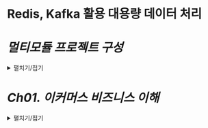 # Redis, Kafka 활용 대용량 데이터 처리

# *멀티모듈 프로젝트 구성*
<details>
<summary>펼치기/접기</summary>

### 1. Spring Project 생성 (Root 모듈)
  - 생성된 Root 모듈 프로젝트의 src 디렉토리 제거
### 2. Main Thread 서버 모듈 구성 (module-application)
  - Root 모듈 Project에서 새 Module추가  
    - Spring Initializer 선택  
      (Spring으로 해야 Boot Main Thread 클래스가 생성되며 일반 module일 경우 일반 Main클래스가 생성된다.)
      - Spring module의 경우 아래 부분을 직접 추가해 줘야 한다.
        - {root module}/pom.xml
            ```xml
            </developers>
              <!-- module 추가 시작  -->
              <modules>
                <module>module-application</module>
              </modules>
              <!-- module 추가 종료  -->
            <scm>
            ```
        - {child module}/pom.xml
          ```xml
          <!-- 기존 spring에서 root module로 수정  -->
          <parent>
            <groupId>com.fc</groupId>
            <artifactId>fc-ecommerce</artifactId>
            <version>0.0.1-SNAPSHOT</version>
            <relativePath/> <!-- lookup parent from repository -->
          </parent>
          ```
### 3. 순수 컴포넌트 모듈 구성 (module-redis/module-kafka)
  - Root 모듈 Project에서 새 Module추가
    - New Module을 선택
### 4. Root 모듈 pom.xml에 자식 모듈을 dependency로 관리한다.
  - (root module)/pom.xml
   ```xml
   <dependency>
       <groupId>com.fc</groupId>
       <artifactId>module-redis</artifactId>
       <version>0.0.1-SNAPSHOT</version>
   </dependency>
   <dependency>
       <groupId>com.fc</groupId>
       <artifactId>module-application</artifactId>
       <version>0.0.1-SNAPSHOT</version>
   </dependency>
   ```
### 5. Main Thread 서버 모듈의 Main클래스 수정
- @SpringBootApplication 어노테이션 scanBasePackages 옵션 추가
  - module-application/MainApplication.java
    ```java
    @SpringBootApplication(
            /* 모든 모듈을 다 스캔하는 것은 시간도 오래걸리고 굉장히 비효율적이기 때문에, 빈으로 등록해야 되는 필요한 것들만 명시한다. */
            scanBasePackages = {"com.fc.moduleredis"}
    )
    public class MainApplication {/*생략*/}
    ```
### cylce 관련 디펜던시 순환참조 문제
- Build Output Error Message
  ```text/plain
  java: Annotation processing is not supported for module cycles. Please ensure that all modules from cycle [module-application,module-redis] are excluded from annotation processing
  ```
- {root module}/pom.xml
  ```xml
  <build>
    <plugins>
      <plugin>
        <groupId>org.apache.maven.plugins</groupId>
        <artifactId>maven-compiler-plugin</artifactId>
        <version>3.10.1</version>
        <configuration>
          <compilerArgs>
            <arg>-proc:none</arg> <!-- 애너테이션 프로세서를 비활성화 -->
          </compilerArgs>
        </configuration>
      </plugin>
    </plugins>
  </build>
  ```
</details>

# *Ch01. 이커머스 비즈니스 이해*
<details>
<summary>펼치기/접기</summary>

## 01. 이커머스 비즈니스 타입 및 환경

<details>
<summary>펼치기/접기</summary>

### E-commerce란?

commerce는 상거래라는 뜻으로, E-commerce는 전자상거래를 뜻한다.  
과거의 시장 개념이 온라인 상점으로 옮겨졌다고 쉽게 생각하면 된다.  
과거에는 발로 걸어서 시장을 가거나 차를 타고 시장을 가는 등 실제 대면을 통해 상거래를 진행했다면 현재는 모바일기기 혹은 패드 랩탑 pc 등을 통해 온라인으로 시장 상거래처럼 거래한다.  

### Skateholder: 이해관계자

- 판매자(Seller, 사업자 or 개인)
- 구매자(Buyer, 소비자 or 사업자)
- `Platform 사업자` (OpenMarket: Naver, Coupang, VericalMarket:무신사)  
  \+ 제품이나 서비스를 만드는 사람

### E-commere Business Type

#### Brand Store - ex) Ni*e

실제 프로덕트를 만들고(물론 외주 가능) 브랜드를 만들어 자신들의 공식 홈페이지 웹사이트를 제작하여 고객들이 온라인에서 쉽게 구매할 수 있도록 만드는 역할이다.  
이 사람들의 주 관점은 자사 제품에 대해 어떻게 잘 판매 할 것인지가 주 목적이다.
자신들의 제품을 잘 판매하기 위한 도구로서 온라인 마켓을 이용한다고 볼 수 있다.
그렇기에 상품의 세세한 내용이나 정확한 설명, 소재 등이 명확하게 표현되어 있는 경우가 많다.

#### Open Market- ex) Cou*ang, Na*er

예를 들어 장난감 을 검색했을 때  출력되고 여러 사업자들이 판매하는 장난감에 대한 물건 리스트가 수십 수백 수천개 검색된다.  
이러한 비즈니스 타입을 `오픈 마켓` 이라고 부른다.  
Producer(공급자)가 따로 있고 Seller들이 구매하여 Open Market에 올리는 경우와 Producer가 직접 올리는 두가지 경우가 있다.  
이러한 플랫폼 사업자들의 주관점은 마켓을 얼마나 어떻게 활성화 시킬 수 있을까 라는 고민이 주된 주관점이다.  
좀더 많은 Seller(상인) 들이 모여야 물건의 수가 풍부해지고, 구매자들이 소비할 컨텐츠들이 점점 많아지면서 마켓이 점점 커지고 그로 인해 플랫폼 사업자가 얻는 중간 마진 등이 올라갈 수 있기 때문이다.  

### Brand Store Type과 차이점

1. 상품의 개수와 다양성이 많다.  
   상품의 수가 굉장히 많다.  
   예시로 들었던 Ni*e는 해당 브랜드에서 만든 상품이 대부분 이다.  
   하지만 오픈마켓의 경우 사업자가 늘수록 계속 상품이 늘어나고, 가격, 스타일 등 상품 카테고리의 다양성이 굉장히 많아진다  
2. 판매자 관리  
   편한 환경을 제공함으로 써 마켓의 이점을 충분히 어필하여 판매자를 모으는것이 중요하다.  
3. 정보 통제의 어려움  
   굉장히 많은 사업자들이 존재하기 때문에 그들이 관리하는 데이터 체계와 플랫폼에서 관리하는 정보 체계가 다를수 밖에 없으므로 이러한 것들을 하나로 모아 통합하여 관리해야 한다.  
</details>

## 02. 이커머스 데이터, 트래픽 특징 1
<details>
<summary>펼치기/접기</summary>

### E-commerce data (platform biz)

1. #### 상품의 갯수多  
   같은 상품이라도 판매자에 따라 노출하고자 하는 정보가 다르기 때문에 각 별도로 존재한다.  
   예를들어 커클랜드 골프공을 검색한다고 가정한다.  
   실제 같은 제품임에도 직접 사진을 찍은 사진이 담긴 상품 정보와, 공식 홈페이지에서 촬영한 상품 정보의 사진이 각각 다르다.  
   분명 같은 상품임에도 불구하고 노출되는 제품의 디테일, 사진, 설명, 사업자 정보 등 컨텐츠 내용이 다르다.  
   따라서 같은 상품이라 할지라도 제품별로 노출하고자 하는 컨텐츠가 다르다.  
   이러한 데이터가 중복된 데이터지만 따로 관리해야 하므로 데이터가 굉장히 많아진다.  
2. #### 상품의 다양성多  
   데이터의  Cataloging, Categorazing이 중요하다.  
   예를들어 남성패딩을 검색한다고 가정한다.  
   만원짜리 부터 천만원 까지 가격 레인지가 큰 상품의 리스트들이 조회된다.  
   물론 각각의 상품들이 가지고있는 기능, 소재, 스타일들이 각 제품별로 서로 다르지만 항상 명확한 같은 스타일이 나오는 것이 아니기 때문에 데이터들이 굉장히 많아진다.  
   상품의 레인지가 크다는 것은 만원과 천만원 사이의 수 많은 상품들이 있다는 것이고,  이런것들을 어떻게 Cataloging하느냐, Categorazing하느냐 등  
   데이터 관리에 있어 중요한 점이다 라고 할 수 있다.
3. #### 데이터 통제의 어려움 존재  
   일관된 상품의 정보를 요구하거나 Generation() 해야한다  
    - Stock Keeping Unit  
      우리가 흔히 볼 수 있는 바코드로 실제 재고 관리를 위한 데이터를 담은 코드이다.  
    - SerialNumber  
      전자제품을 구매할때 제품의 고유의 번호로 사용된다.  
      전자 제품 하나하나의 고유번호가 관리되지 않는다면 실제 판매자가 어떤 상품을 보냈는지, 같은 상품인지 다른상품인지 유무를 통제하기 위해 수 많은 데이터들을 만들어 놔야 한다.  
4. #### 판매자의 정보 관리, 지표화  
   Policy, Margin, Quantity, Quality  
   여러가지 판매자 들에게 적용되는 정책이라 던지 판매자들 별 마진 혹은 판매할 수 있는 수량이 정해져 있는 경우가 많다.  
   판매자가 판매하는 제품의 품질이 너무 떨어지거나 가품 여부 등을 관리해야 한다.  
   물론 비즈니스적인 문제일 수 있지만 실제 데이터로도 판별 가능한 것들이 굉장히 많다.  
5. #### 즉각적  
   검색을 위한 keyword 완성, 검색한 keyword를 대상으로 추천, 연관 데이터들 반환  
   예를들어 남성 이라고 입력했을 때 남성에 대해 과거 입력했던 데이터 목록들과, 남성 키워드에 대한 연관 추천 검색 목록들이 즉각적으로 나오게 된다.  
   또, 검색어에 대한 결과로 상품 목록이 나오게 된다면 동일한 키워드의 여러 종류의 상품목록들과 해당 상품과 연관성이 있는 제품들을 추천 목록으로  나오게 된다.  
   ex) `골프공` 검색 =  골프공 A, 골프공 B, 골프공 세트, 골프장갑 등  
   하나의 클릭에 의해 여러 정보를 빠르게 조회해 사용자들 에게 노출 시키는 즉각적인 역할을 한다.  
6. #### 이력 데이터多  
   판매, 가입, 탈퇴, 배송 등의 이력 데이터들이 매우 많기 때문에 각각의 이력 데이터들 잘 관리 하고 데이터들 활용하는 것이 비즈니스에 어떤 도움이 될 지 고민하는 것.  
7. #### 파레토 vs 롱테일  
   경쟁력 있는 20%가 80%의 수익을 가져오는가?  
   그렇지 않다. 작은 수요에도 적극적으로 대응할 수 있는 e-commerce에서는 롱테일 법칙이 적용된다.  
   여기서 말하는 적극적인 대응이란?  
   검색, 추천 등에 있어서 사용자의 이력과 알고리즘, 학습 이용  
    1. 파레토  
       경쟁력 있는 20%의 제품이 80% 수익을 가져온다는 법칙  
       과거 오프라인 환경에서는 매대라는 것이 한정되어 있었기 때문에 파레토 법칙이 적용되는 듯 했음.  
    2. 롱테일  
       굉장히 많은 상품이 적당량, 어느 정도의 판매량을 유지하면서 수익을 견인한다는 법칙  
       롱테일법칙이 적용되면 적극적인 대응들이 필요하다.  
       예를들어 골프공을 사는 사람들이 얼마 되지 않겠지만, 사용자들이 검색했던 히스토리 혹은 이것을 검색하면 인사이트, 마이닝을 통해 이런것들을 검색 하더라 등의 데이터들을 활용하여 사용자들에게 적절한 데이터를 노출 함으로써 수익을 가져오는 원리
8. #### 동일 데이터를 다른 용도로 사용
   같은 데이터임에도 용도에 따라 저장소나 저장방식을 다르게 가져가는 경우가 많다.  
   이는 데이터의 중복도 많다는 의미  
    - RDB (Oracle, MySQL) (일반 적인 strucure 데이터 저장소)  
    - Redis (상품 가격 등)  
    - ElasticSearch (상품 정보 등)  
    - MongoDB (상품 세부 정보 등)  

   각자 다른 방식으로 사용이 가능하며, 한 서비스가 아닌 여러 서비스에서 활용됨으로써, 많은 데이터가 중복된다.  
   이와같이 용도에 따라 저장방식을 다르게 가져가고, 이러한 데이터 이동이 많아짐으로써 카프카라는 툴을 통해 데이터를 이동 시키거나 바로 수급받거나 한다.  

9. #### 데이터 이동多  
   위와 같은 이유로 데이터의 이동이 많으므로 저장된 데이터에 쉽게 접근하고 편리하게 이동시킬 수 있어야 한다.  
10. #### 수익 개선  
    이동이 많은 데이터들과, 많이 쌓이는 데이터들을 통해 수익을 개선할 수 있어야 한다.  
</details>

## 03. 이커머스 데이터, 트래픽 특징 2
<details>
<summary>펼치기/접기</summary>

### E-commerce Traffic (platform biz)

1. #### Promotion
   어떤 플랫폼이던, 마켓 활성화를 위해 기간을 정해 프로모션을 진행한다.  
   (카테고리별, 기간별, 설, 추석, 명절, 블랙프라이데이, 전자제품 등)  
   프로모션의 규모가 클 수록 Traffic에 peak가 발생되며, 이로 인해 서비스 관련 자원들이 유연하게 확장될 수 있어야 한다.  
   (평소 트랜드가 stable하다가도 traffic이 굉장히 많아진다는 것은 사람들이 관심을 보이는 것이다.  
   아마존이 왜 클라우드 사업을 하게 되었는지 보면 알 수 있다.  
   여러 프로모션으로 인해 자사 자원들이 많이 늘고 줄어드는데, 줄었을 때는 프로모션을 하더라도 피크 기간에 잘 대응해서 서비스를 원할하게 운영할 수 있지만 프로모션을 하지 않는 기간에는 트랜드가 굉장히 stable한 상태이기 때문에 자원이 낭비가 되고, 어떻게 활용할 까 고민을 하다가 플랫폼 사업을 하게 된 것이다.)  
   프로모션은 기간을 기준으로 `Daily(특정시간)`, `Weekly(특졍요일)`, `Monthly(특정일)`, `Yearly(특정기간, 주로 소비진작이 많은 시기 = 연말, 연시, 가족의 달, 명절 전 후)` 진행되며, 상품군이나 Seller 기준으로 진행되기도 한다.  
2. #### 새벽시간 Traffic 감소
   대부분이 24/7 으로 운영되지만 트래픽이 적은 구간은 반드시 존재한다.  
   이 때 다양한 점검활동(PM)이 진행되기도 한다.  
   (문제에 대한 PM, 버전업, 업데이트 등)  
   플랫폼이 전 세계에 있다면 다르겠으나 아무래도 주로 사용하는 국가가 있을 것이다.  
   (네이버의 경우 우리나라에서 사용함.)  
   보통 새벽 2시~6시 사이에 물건을 사는 사람이 많지 않다.
3. #### 외부, 내부 Traffic Handling
   네이버에서 기저귀 라고 검색하게 되면 다양한 사이트에서 나오는 가격들이 순서대로 나온다.  
   이는 해당 플랫폼에서 운영하는 api에서 호출함으로써 해당 데이터들을 가져오게 된다.  
   예를들어 __기저귀를 검색하기 위해 키워드를 보내주면 해당 플랫폼이 가지고 있는 제품들 중 가격이 가장 저렴한 제품을 반환 해 준다.  
   (가격 뿐만 아니라 실제 접속 가능한 주소 정보도 포함된다.)  
   inbound 되는 주소지가 내부인지 외부인지에 따라 제어방향이 다르고, 수준이 다르다.  
   (네이버에서 초당 100만 건씩 호출한다고 가정한다면, 그것들을 다 받아줄 수는 없다.)  
   이에 따라 cdn, network구조, security, service circuit breaker 등의 구현방법이 다르다.

### 특징

BigData, **`Log`**(여러 이력데이터를 확인), Catalog, Governance(제어), Longtail,  **`Varidation`**(Query Defined 변형 재각인-사용), **`Immediacy`**(즉각성-검색추천),
**`Duplication`**(중복), Scalabilty(늘어남), **`Optimization`**(최적화), Control(제어), Policy(정책)

### 프로젝트

- #### LOG
  상품 데이터와 이력 데이터 이용  
- #### Immediacy, Duplication
  데이터 이용을 위해 Kafka 사용 - 즉각적 대응  
  예를들어 웹사이트의 로그를 확인하여 해당 데이터를 끌어와 서비스에서 그에 맞는 리턴값을 다시 던져주는 등의 역할
- #### Variation
  Request Defined 된 구조를 가진 Redis 사용  
  예를들어 사용자들은 상품 전체 정보를 원하지 않고 가격만 원하기 때문에 상품 고유번호와 가격만 가지고있는 캐시를 마련하는 등의 예시가 있다
- #### Immediacy, Duplication
  빠르게 응답할 수 있는 Cache 용도로 Redis 사용
- #### Optimaization
  Service 최적화 목적  
  비즈니스를 이해하려는 목적은 정확한 목적을 설정하고 그에 따른 적절한 품질을 설정할 수 있다.  
  10초 혹은 0.1초 안에 결과 도출 등 적절한 요구사항에 맞춰 그에 맞는 최적화 된 서비스를 설계 하는 것을 말한다.  
- #### Policy
  사전에 정의한 품질 수준 내에서 사용자 호출 수행
</details>

## 04. 이커머스 key value 비즈니스
<details>
<summary>펼치기/접기</summary>

### E-commerce Key Value Business

1. #### 이익 = (매출 * 마진) + 광고수익
    - 마진은 상품별로 다르다.  
      더 높은 마진의 제품을 노출하는 것이 좋다.
    - 광고는 노출 횟수 혹은 구매로 연결되는 수준에 따라 매출에 영향을 준다.
2. #### 매출 = 상품 판매
    - 좋은 상품이 많고 잘 노출되어야 판매량이 늘어난다.
      이 말은 곧 양질의 Seller가 많은 Platform이 시장 우위를 점하기 좋다.
    - 좋은 상품도 결국 결제를 편하게 할 수 있어야 한다.
    - 좋은 프로모션이나 멤버쉽은 매출을 견인한다.

### 중요한 서비스란?

- #### 검색 : 연관검색, 추천검색, AI검색
  플랫폼에서 메인에 노출되는 상품을 구매하는 경우는 그리 많지 않다.  
  물론 굉장히 좋은 상품이면 살 수도 있겠으나, 이용자가 필요한 것들을 검색할 때 정확하고 빠르게 노출되는것이 중요하다.  
- #### 광고 : 연관광고, 추천광고
  일반적인 서킷브레이크로 빈 영역을 보여줄 수 없기 때문에 디폴트(광고 수익을 보장할 수 없는 제품) 화면이 나오도록 구성되어 있다.  
  광고 서비스가 내려가면 광고 수익이 떨어지게 된다.  
  이러한 요소들은 KPI(핵심 성과 지표)에 중요한 부분이기 때문에 광고 서비스도 굉장히 사용성 좋게 유지되어야 한다.  
- #### 결제 : 보안, 신속성, 편의성
  결제란 굉장히 많은 개인정보 들이 들어가므로 보안이 중요하다.  
  또한 결제 절차가 너무 길면 불편하기 때문에 신속성도 중요하다.  
  지문 인식 등을 통한 편의성도 고려하면 좋다.  
  실제 각 나라별 여러 정책들 수준을 맞추기 어렵거나 번거로워 다른 사업도 지연되는 경우가 많기 때문에 사업자를 따로 분리 하는 경우도 굉장히 많다.
</details>

## 05. 이커머스내 구현되는 B/E 서비스 타입
<details>
<summary>펼치기/접기</summary>

### Monolith vs MicroSevice

기능적인 차이는 없다. 다만 이것들이 하나의 시스템으로 묶여있느냐, 별도의 서비스로 분리
되어있느냐가 가장 큰 차이점으로 볼 수 있다.

- Monolith Architecture  
  결제, 쇼핑카트, 재고 등이 하나의 시스템으로 묶여서 Single Instance 혹은 Multi Instance로 묶여있고, 이러한 것을 하나의 배포 방식으로 한번에 배포한다.
- MicroSevice Architecture  
  결제, 쇼핑카트, 재고가 각각 따로 존재하고, 혹은 그보다 더 작은 단위로 서비스가 존재하여 각각 따로 배포되어 별도의 라이프사이클을 가져가거나 별도의 언어로 개발될 수 있다는 특징을 가지고 있다

E-commerce Biz에서는 microservice 구조의 서비스가 훨씬 장점이 많다.  
이전에 말한 프로모션의 경우도 서비스의 변경이 많이 일어나는데 만약 Monolith 구조로 시스템이 구성되어있다고 가정한다면 쇼핑카드에서 배송 현황을 같이 보여주기 위해 업데이트를 할 경우 전체의 시스템을 다시 배포해야하는 상황이 온다.  
만약 쇼핑카트가 분리되어있다면 쇼핑카트 관련 서비스만 배포하면 된다.

함께 배포하면서 생기는 편리함 등의 이점도 분명 있다.

- #### 서비스의 잦은 변경으로 인한 배포
  **개별 서비스(모듈)별 적절한 배포전략을 세울 수 있음.(Risk↓)**    
  과거의 경우 매주 회 한달 1회 등 배포날짜를 정해서 정기적으로 배포 하는 경우도 있었는데, 이커머스 뿐만 아닌 여러 비즈니스에서 사용자의 요구사항, 니즈들이 급속도로 변하는 것에 빠르게 대응하는것이 하나의 경쟁력이 되기 때문에 거대한 시스템을 배포하는 것 보다 개별적으로 빠르게 적은 리스크를 가지고 배포하는 것이 훨씬 더 이득이 된다고 할 수 있다.  
- #### 기능별 유연한 Scaling
  **트래픽을 많이 받는 서비스에 대해서만 수평적 확장을 통해 사용성을 개선**  
  이전 프로모션 설명에서 트래픽 관련해서 예를 들어본다면, `결제` 관련 트래픽만 높은 현상이 발생할 경우 결제 관련 서비스만 스케일링 하면 된다.  
  그러나 자원을 독립적으로 사용하지 않다보면 전체 인스턴스에 리소스 양을 늘려줘야 하는 상황이 생기고 결국 `결제` 쪽이 자원을 많이 사용하게 된다.  
  그러므로 인해 여러 자원의 비효율성, 낭비 등이 생길 수 있다.  
  microservice 구조로 구성되어 있다면 결제 서비스에 대한 스케일링을 해주면 되기 때문에 훨씬 더 유연하고 자원을 효율적으로 사용할 수 있게 된다.  
- #### 신규기능 발생이 잦은 Biz 환경
  **독립성을 갖는 microservice가 유리함.**  
  최근 라이프 커머스, 선물하기 등이 생기고 있다.  
  굉장히 잘 운영되는 서비스 들에서 서로 모방하여 새롭게 런칭하는 서비스들이 많다 보니  
  이러한 환경에서는 언제든지 조금 더 붙힐 수 있고, 때낼 수 있는 환경이 더 좋다고 할 수 있다.  
- #### 여러가지 코드를 사용(Java, Python, Ruby, ••• etc)  
  요즘 떠오르는 언어로 Python이 있다.  
  결제 서비스가 만약 C#으로 되어있다면 별도의 서비스로 따로 둬야하는 상황이 오는데, 애초에 마이크로서비스 자체는 어떤 코드를 사용하던 상관이 없다.  
  언어 사용이나 프레임워크 사용에서 굉장히 자유롭고, 서로 통신하는 규약 (API 등)만 잘 지킨다면 서비스가 확장되는 부분에도 많이 유연하다.  

### 로그인 > 검색 > 비교 > 결제 > 배송

이커머스 내 구현되는 서비스들에 대해 알아본다.  
사용자들이 보통 어떤 물건을 사려고 하면 로그인, 검색, 사려고한 물건이 맞는지 가격, 소재 등을 비교하고, Specific 하게 정해져 있다면 제품을 선택하는 데 크게 어려움이 없겠지만  
예를들어 블루투스 이어폰 하나를 구매하고 싶다면, 굉장히 많은 제품들이 있기 때문에 각 제품들에 대한 설명들을 보게 되고 결제 한 뒤 배송을 받게 된다.  
이러한 서비스 들이 모두 다 하나의 서비스로 되어있는 것이 아니다.
(로그인서비스, 검색서비스 등이 각각 따로 구성된다.)

- #### 로그인
    - 회원 정보 서비스
    - 가입 탈퇴 서비스
    - 로그인 서비스
- #### 검색 서비스
    - 외부 가격 비교 : 외부 서비스에 대한 가격정보 서비스
    - 내부 가격 비교 : 내부 서비스에 대한 가격정보 서비스
- #### 결제/배송 서비스
    - 결제 서비스
    - 배송 서비스
- #### 반품/교환 서비스
- #### 이력 서비스
    - 저장
    - 조회
    - 관리
- #### 분석 서비스
    - 구매 분석(연령대, 성별, 지역, 결재액…)
    - 판매 분석(판매자, 품목, 수량)
    - 프로모션 분석(규모, 기간)
    - 매출 분석(매출, 이익률)
- #### 학습 서비스: `구매 이력`, `패턴 금액`, `segment별 학습`, `개별 학습`
    - 전처리
    - 데이터 이동, 보관
</details>

## 06. 현업 이커머스 개발 담당자 시각의 Redis, Kafka Use case
<details>
<summary>펼치기/접기</summary>

1. ### Redis
   임시 저장 후 필요할 때 빠르게 조회할 수 있도록 한다.
    - **장바구니**: 로그인과 동시에 Caching되거나, 비 로그인 시 임시로 저장되는 정보  
      [기간한정|빠른반환] → 로그아웃 시 소멸, 특정 시간 이후 소멸
    - **temporary User 정보**: 로그인과 동시에 Caching되는 정보  
      [기간한정|빠른반환] → 로그아웃 시 소멸
    - **할인정보**: 특정 기간 * 특정 상품의 할인 정보  
      [기간한정|빠른반환] → 할인기간 종료 후 소멸
    - **쿠폰정보**: User 별, 제품별 할인을 위한 정보  
      [기간한정|빠른반환] → 로그아웃이나 쿠폰행사 종료 시 소멸
    - **배송정보**: 배송현황 제공을 위한 정보  
      [기간한정|빠른반환] → 배송완료 후 n일 후 소멸
    - **토큰정보, 세션정보:** 로그인 시 로그인 상태 유지를 위함  
      [기간한정|빠른반환] → 로그인 후 소멸, 로그아웃 시 소멸
    - **광고**: User별, 상품별 Seller별  
      [기간한정|빠른반환] → 광고계약시점 이후 소멸
    - **채팅정보**: 채팅시 ~ 채팅 종료시 까지  
      [기간한정|빠른반환] → 채팅 종료 시 소멸
    - 그 밖의 Cache
      [기간한정|빠른반환] → 기타 소멸기한이 정해져있을 시 소멸
2. ### Kafka

   여러 데이터(정보)를 전달한다.
   데이터 이동 / 발행 / 구독 등 Listening하게 만들어 Trigger(데이터 적제 등)을 주는 일들이 많이 생긴다.

    - **Page Tracking**: User가 page 어디에 접근하였는지 정보  
      [이동, Trigger] → 페이지 분석
    - **광고 클릭정보**: User가 page에서 광고에 클릭한 정보  
      [이동, Trigger] → 광고 카운팅에 이용  
    - **에러정보**: User가 페이지 탐색 중 에러코드 노출된 정보  
      [이동, Trigger] → 이상 탐지  
    - **구매정보**: 결제이력 정보  
      [이동, Trigger] → 매출집계
    - **내/외부 api keyword 정보**: keyword 검색된 정보  
      [이동, Trigger] → 키워드 집계
    - **서버 로그정보**  
      [이동, Trigger] → 서버 이상 확인이나 이상탐지 (보안)
    - **장바구니 정보**  
      [이동, Trigger] → 구매절차 간소화
    - **결제정보**  
      [이동, Trigger] → 실제 결제 프로세스

</details>
</details>